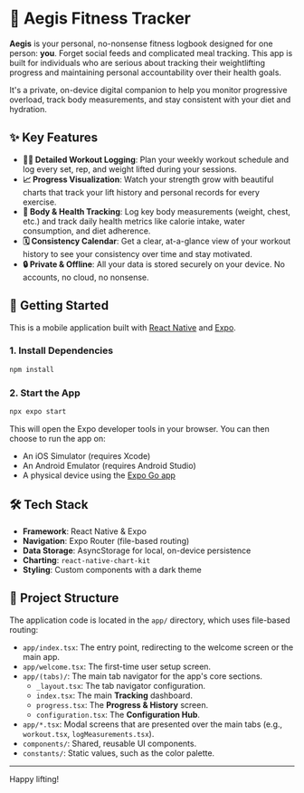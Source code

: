 # 💪 Aegis Fitness Tracker

**Aegis** is your personal, no-nonsense fitness logbook designed for one person: **you**. Forget social feeds and complicated meal tracking. This app is built for individuals who are serious about tracking their weightlifting progress and maintaining personal accountability over their health goals.

It's a private, on-device digital companion to help you monitor progressive overload, track body measurements, and stay consistent with your diet and hydration.



## ✨ Key Features

-   **🏋️‍♀️ Detailed Workout Logging**: Plan your weekly workout schedule and log every set, rep, and weight lifted during your sessions.
-   **📈 Progress Visualization**: Watch your strength grow with beautiful charts that track your lift history and personal records for every exercise.
-   **📏 Body & Health Tracking**: Log key body measurements (weight, chest, etc.) and track daily health metrics like calorie intake, water consumption, and diet adherence.
-   **🗓️ Consistency Calendar**: Get a clear, at-a-glance view of your workout history to see your consistency over time and stay motivated.
-   **🔒 Private & Offline**: All your data is stored securely on your device. No accounts, no cloud, no nonsense.

## 🚀 Getting Started

This is a mobile application built with [React Native](https://reactnative.dev/) and [Expo](https://expo.dev/).

### 1. Install Dependencies

```bash
npm install
```

### 2. Start the App

```bash
npx expo start
```

This will open the Expo developer tools in your browser. You can then choose to run the app on:

-   An iOS Simulator (requires Xcode)
-   An Android Emulator (requires Android Studio)
-   A physical device using the [Expo Go app](https://expo.dev/go)

## 🛠️ Tech Stack

-   **Framework**: React Native & Expo
-   **Navigation**: Expo Router (file-based routing)
-   **Data Storage**: AsyncStorage for local, on-device persistence
-   **Charting**: `react-native-chart-kit`
-   **Styling**: Custom components with a dark theme

## 📁 Project Structure

The application code is located in the `app/` directory, which uses file-based routing:

-   `app/index.tsx`: The entry point, redirecting to the welcome screen or the main app.
-   `app/welcome.tsx`: The first-time user setup screen.
-   `app/(tabs)/`: The main tab navigator for the app's core sections.
    -   `_layout.tsx`: The tab navigator configuration.
    -   `index.tsx`: The main **Tracking** dashboard.
    -   `progress.tsx`: The **Progress & History** screen.
    -   `configuration.tsx`: The **Configuration Hub**.
-   `app/*.tsx`: Modal screens that are presented over the main tabs (e.g., `workout.tsx`, `logMeasurements.tsx`).
-   `components/`: Shared, reusable UI components.
-   `constants/`: Static values, such as the color palette.

---

Happy lifting!